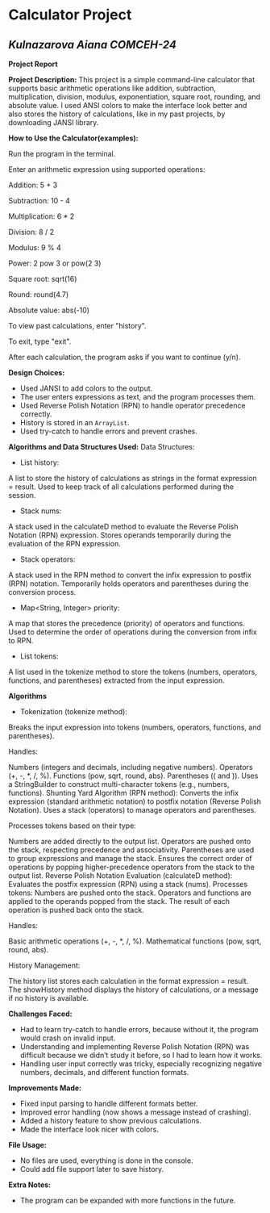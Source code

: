 # Calculator Project
## _Kulnazarova Aiana COMCEH-24_ 
**Project Report**

**Project Description:**
This project is a simple command-line calculator that supports basic arithmetic operations like addition, subtraction, multiplication, division, modulus, exponentiation, square root, rounding, and absolute value. I used ANSI colors to make the interface look better and also stores the history of calculations, like in my past projects, by downloading JANSI library.

**How to Use the Calculator(examples):**

Run the program in the terminal.

Enter an arithmetic expression using supported operations:

Addition: 5 + 3

Subtraction: 10 - 4

Multiplication: 6 * 2

Division: 8 / 2

Modulus: 9 % 4

Power: 2 pow 3 or pow(2 3)

Square root: sqrt(16)

Round: round(4.7)

Absolute value: abs(-10)

To view past calculations, enter "history".

To exit, type "exit".

After each calculation, the program asks if you want to continue (y/n).

**Design Choices:**
- Used JANSI to add colors to the output.
- The user enters expressions as text, and the program processes them.
- Used Reverse Polish Notation (RPN) to handle operator precedence correctly.
- History is stored in an `ArrayList`.
- Used try-catch to handle errors and prevent crashes.

**Algorithms and Data Structures Used:**
Data Structures:
- List<String> history:

A list to store the history of calculations as strings in the format expression = result.
Used to keep track of all calculations performed during the session.

- Stack<Double> nums:

A stack used in the calculateD method to evaluate the Reverse Polish Notation (RPN) expression.
Stores operands temporarily during the evaluation of the RPN expression.

- Stack<String> operators:

A stack used in the RPN method to convert the infix expression to postfix (RPN) notation.
Temporarily holds operators and parentheses during the conversion process.

- Map<String, Integer> priority:

A map that stores the precedence (priority) of operators and functions.
Used to determine the order of operations during the conversion from infix to RPN.

- List<String> tokens:

A list used in the tokenize method to store the tokens (numbers, operators, functions, and parentheses) extracted from the input expression.

**Algorithms**
- Tokenization (tokenize method):

Breaks the input expression into tokens (numbers, operators, functions, and parentheses).

Handles:

Numbers (integers and decimals, including negative numbers).
Operators (+, -, *, /, %).
Functions (pow, sqrt, round, abs).
Parentheses (( and )).
Uses a StringBuilder to construct multi-character tokens (e.g., numbers, functions).
Shunting Yard Algorithm (RPN method):
Converts the infix expression (standard arithmetic notation) to postfix notation (Reverse Polish Notation).
Uses a stack (operators) to manage operators and parentheses.

Processes tokens based on their type:

Numbers are added directly to the output list.
Operators are pushed onto the stack, respecting precedence and associativity.
Parentheses are used to group expressions and manage the stack.
Ensures the correct order of operations by popping higher-precedence operators from the stack to the output list.
Reverse Polish Notation Evaluation (calculateD method):
Evaluates the postfix expression (RPN) using a stack (nums).
Processes tokens:
Numbers are pushed onto the stack.
Operators and functions are applied to the operands popped from the stack.
The result of each operation is pushed back onto the stack.

Handles:

Basic arithmetic operations (+, -, *, /, %).
Mathematical functions (pow, sqrt, round, abs).

History Management:

The history list stores each calculation in the format expression = result.
The showHistory method displays the history of calculations, or a message if no history is available.



**Challenges Faced:**

- Had to learn try-catch to handle errors, because without it, the program would crash on invalid input.
- Understanding and implementing Reverse Polish Notation (RPN) was difficult because we didn’t study it before, so I had to learn how it works.
- Handling user input correctly was tricky, especially recognizing negative numbers, decimals, and different function formats.

**Improvements Made:**
- Fixed input parsing to handle different formats better.
- Improved error handling (now shows a message instead of crashing).
- Added a history feature to show previous calculations.
- Made the interface look nicer with colors.

**File Usage:**
- No files are used, everything is done in the console.
- Could add file support later to save history.

**Extra Notes:**
- The program can be expanded with more functions in the future.

